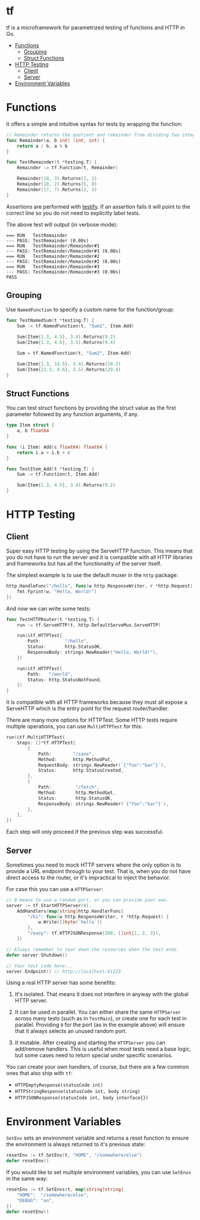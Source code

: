 # tf

tf is a microframework for parametrized testing of functions and HTTP in Go.

- [Functions](#functions)
  * [Grouping](#grouping)
  * [Struct Functions](#struct-functions)
- [HTTP Testing](#http-testing)
  * [Client](#client)
  * [Server](#server)
- [Environment Variables](#environment-variables)

# Functions

It offers a simple and intuitive syntax for tests by wrapping the function:

```go
// Remainder returns the quotient and remainder from dividing two integers.
func Remainder(a, b int) (int, int) {
    return a / b, a % b
}

func TestRemainder(t *testing.T) {
    Remainder := tf.Function(t, Remainder)

    Remainder(10, 3).Returns(3, 1)
    Remainder(10, 2).Returns(5, 0)
    Remainder(17, 7).Returns(2, 3)
}
```

Assertions are performed with [testify](https://github.com/stretchr/testify). If
an assertion fails it will point to the correct line so you do not need to
explicitly label tests.

The above test will output (in verbose mode):

```
=== RUN   TestRemainder
--- PASS: TestRemainder (0.00s)
=== RUN   TestRemainder/Remainder#1
--- PASS: TestRemainder/Remainder#1 (0.00s)
=== RUN   TestRemainder/Remainder#2
--- PASS: TestRemainder/Remainder#2 (0.00s)
=== RUN   TestRemainder/Remainder#3
--- PASS: TestRemainder/Remainder#3 (0.00s)
PASS
```

## Grouping

Use `NamedFunction` to specify a custom name for the function/group:

```go
func TestNamedSum(t *testing.T) {
	Sum := tf.NamedFunction(t, "Sum1", Item.Add)

	Sum(Item{1.3, 4.5}, 3.4).Returns(9.2)
	Sum(Item{1.3, 4.6}, 3.5).Returns(9.4)

	Sum = tf.NamedFunction(t, "Sum2", Item.Add)

	Sum(Item{1.3, 14.5}, 3.4).Returns(19.2)
	Sum(Item{21.3, 4.6}, 3.5).Returns(29.4)
}
```

## Struct Functions

You can test struct functions by providing the struct value as the first
parameter followed by any function arguments, if any.

```go
type Item struct {
	a, b float64
}

func (i Item) Add(c float64) float64 {
	return i.a + i.b + c
}

func TestItem_Add(t *testing.T) {
	Sum := tf.Function(t, Item.Add)

	Sum(Item{1.3, 4.5}, 3.4).Returns(9.2)
}
```

# HTTP Testing

## Client

Super easy HTTP testing by using the ServeHTTP function. This means that you do
not have to run the server and it is compatible with all HTTP libraries and
frameworks but has all the functionality of the server itself.

The simplest example is to use the default muxer in the `http` package:

```go
http.HandleFunc("/hello", func(w http.ResponseWriter, r *http.Request) {
    fmt.Fprint(w, "Hello, World!")
})
```

And now we can write some tests:

```go
func TestHTTPRouter(t *testing.T) {
	run := tf.ServeHTTP(t, http.DefaultServeMux.ServeHTTP)

	run(&tf.HTTPTest{
		Path:         "/hello",
		Status:       http.StatusOK,
		ResponseBody: strings.NewReader("Hello, World!"),
	})

	run(&tf.HTTPTest{
		Path:   "/world",
		Status: http.StatusNotFound,
	})
}
```

It is compatible with all HTTP frameworks because they must all expose a
ServeHTTP which is the entry point for the request router/handler.

There are many more options for HTTPTest. Some HTTP tests require multiple
operations, you can use `MultiHTTPTest` for this:

```go
run(&tf.MultiHTTPTest{
	Steps: []*tf.HTTPTest{
		{
			Path:        "/save",
			Method:      http.MethodPut,
			RequestBody: strings.NewReader(`{"foo":"bar"}`),
			Status:      http.StatusCreated,
		},
		{
			Path:         "/fetch",
			Method:       http.MethodGet,
			Status:       http.StatusOK,
			ResponseBody: strings.NewReader(`{"foo":"bar"}`),
		},
	},
})
```

Each step will only proceed if the previous step was successful.

## Server

Sometimes you need to mock HTTP servers where the only option is to provide a
URL endpoint through to your test. That is, when you do not have direct access
to the router, or it's impractical to inject the behavior.

For case this you can use a `HTTPServer`:

```go
// 0 means to use a random port, or you can provide your own.
server := tf.StartHTTPServer(0).
	AddHandlers(map[string]http.HandlerFunc{
		"/hi": func(w http.ResponseWriter, r *http.Request) {
			w.Write([]byte(`hello`))
		},
		"/easy": tf.HTTPJSONResponse(200, []int{1, 2, 3}),
	})

// Always remember to tear down the resources when the test ends.
defer server.Shutdown()

// Your test code here...
server.Endpoint() // http://localhost:61223
```

Using a real HTTP server has some benefits:

1. It's isolated. That means it does not interfere in anyway with the global
HTTP server.

2. It can be used in parallel. You can either share the same `HTTPServer` across
many tests (such as in `TestMain`), or create one for each test in parallel.
Providing `0` for the port (as in the example above) will ensure that it always
selects an unused random port.

3. It mutable. After creating and starting the `HTTPServer` you can add/remove
handlers. This is useful when most tests need a base logic, but some cases need
to return special under specific scenarios.

You can create your own handlers, of course, but there are a few common ones
that also ship with `tf`:

- `HTTPEmptyResponse(statusCode int)`
- `HTTPStringResponse(statusCode int, body string)`
- `HTTPJSONResponse(statusCode int, body interface{})`

# Environment Variables

`SetEnv` sets an environment variable and returns a reset function to ensure
the environment is always returned to it's previous state:

```go
resetEnv := tf.SetEnv(t, "HOME", "/somewhere/else")
defer resetEnv()
```

If you would like to set multiple environment variables, you can use `SetEnvs`
in the same way:

```go
resetEnv := tf.SetEnvs(t, map[string]string{
    "HOME":  "/somewhere/else",
    "DEBUG": "on",
})
defer resetEnv()
```
